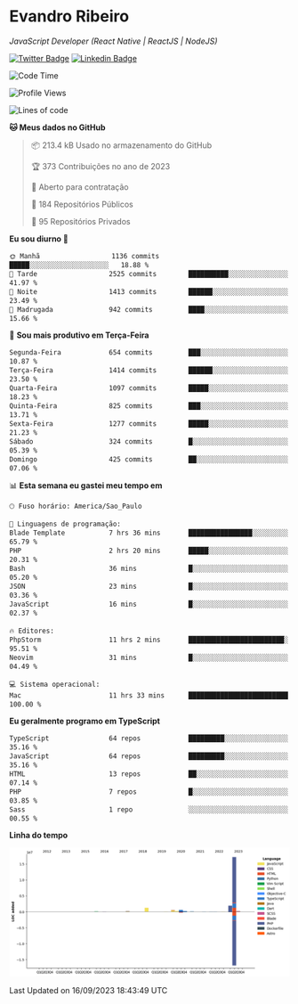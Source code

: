 # Evandro **Ribeiro**

*JavaScript Developer (React Native | ReactJS | NodeJS)*

[![Twitter Badge](https://img.shields.io/badge/-@ribeiroevandro-201B2D?style=flat-square&labelColor=201B2D&logo=twitter&logoColor=white&link=https://twitter.com/ribeiroevandro)](https://twitter.com/ribeiroevandro) 
[![Linkedin Badge](https://img.shields.io/badge/-Evandro%20Ribeiro-201B2D?style=flat-square&logo=Linkedin&logoColor=white&link=https://www.linkedin.com/in/ribeiroevandro)](https://www.linkedin.com/in/ribeiroevandro) 


<!--START_SECTION:waka-->
![Code Time](http://img.shields.io/badge/Code%20Time-3%2C400%20hrs%2052%20mins-blue)

![Profile Views](http://img.shields.io/badge/Visualizac%C3%B5es%20do%20perfil-0-blue)

![Lines of code](https://img.shields.io/badge/Desde%20o%20Hello%20World%20eu%20escrevi-22.5%20million%20linhas%20de%20c%C3%B3digo-blue)

**🐱 Meus dados no GitHub** 

> 📦 213.4 kB Usado no armazenamento do GitHub 
 > 
> 🏆 373 Contribuições no ano de 2023
 > 
> 💼 Aberto para contratação
 > 
> 📜 184 Repositórios Públicos 
 > 
> 🔑 95 Repositórios Privados 
 > 
**Eu sou diurno 🐤** 

```text
🌞 Manhã                  1136 commits        █████░░░░░░░░░░░░░░░░░░░░   18.88 % 
🌆 Tarde                  2525 commits        ██████████░░░░░░░░░░░░░░░   41.97 % 
🌃 Noite                  1413 commits        ██████░░░░░░░░░░░░░░░░░░░   23.49 % 
🌙 Madrugada              942 commits         ████░░░░░░░░░░░░░░░░░░░░░   15.66 % 
```
📅 **Sou mais produtivo em Terça-Feira** 

```text
Segunda-Feira            654 commits         ███░░░░░░░░░░░░░░░░░░░░░░   10.87 % 
Terça-Feira              1414 commits        ██████░░░░░░░░░░░░░░░░░░░   23.50 % 
Quarta-Feira             1097 commits        █████░░░░░░░░░░░░░░░░░░░░   18.23 % 
Quinta-Feira             825 commits         ███░░░░░░░░░░░░░░░░░░░░░░   13.71 % 
Sexta-Feira              1277 commits        █████░░░░░░░░░░░░░░░░░░░░   21.23 % 
Sábado                   324 commits         █░░░░░░░░░░░░░░░░░░░░░░░░   05.39 % 
Domingo                  425 commits         ██░░░░░░░░░░░░░░░░░░░░░░░   07.06 % 
```


📊 **Esta semana eu gastei meu tempo em** 

```text
🕑︎ Fuso horário: America/Sao_Paulo

💬 Linguagens de programação: 
Blade Template           7 hrs 36 mins       ████████████████░░░░░░░░░   65.79 % 
PHP                      2 hrs 20 mins       █████░░░░░░░░░░░░░░░░░░░░   20.31 % 
Bash                     36 mins             █░░░░░░░░░░░░░░░░░░░░░░░░   05.20 % 
JSON                     23 mins             █░░░░░░░░░░░░░░░░░░░░░░░░   03.36 % 
JavaScript               16 mins             █░░░░░░░░░░░░░░░░░░░░░░░░   02.37 % 

🔥 Editores: 
PhpStorm                 11 hrs 2 mins       ████████████████████████░   95.51 % 
Neovim                   31 mins             █░░░░░░░░░░░░░░░░░░░░░░░░   04.49 % 

💻 Sistema operacional: 
Mac                      11 hrs 33 mins      █████████████████████████   100.00 % 
```

**Eu geralmente programo em TypeScript** 

```text
TypeScript               64 repos            █████████░░░░░░░░░░░░░░░░   35.16 % 
JavaScript               64 repos            █████████░░░░░░░░░░░░░░░░   35.16 % 
HTML                     13 repos            ██░░░░░░░░░░░░░░░░░░░░░░░   07.14 % 
PHP                      7 repos             █░░░░░░░░░░░░░░░░░░░░░░░░   03.85 % 
Sass                     1 repo              ░░░░░░░░░░░░░░░░░░░░░░░░░   00.55 % 
```



**Linha do tempo**

![Lines of Code chart](https://raw.githubusercontent.com/ribeiroevandro/ribeiroevandro/main/assets/bar_graph.png)


 Last Updated on 16/09/2023 18:43:49 UTC
<!--END_SECTION:waka-->

